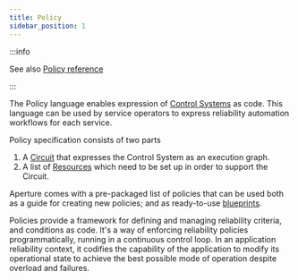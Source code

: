 ```yaml
---
title: Policy
sidebar_position: 1
---
```


:::info

See also [Policy reference](/reference/policies/spec.md#v1-policy)

:::

The Policy language enables expression of [Control Systems][control-system] as
code. This language can be used by service operators to express reliability
automation workflows for each service.

Policy specification consists of two parts

1. A [Circuit][circuit] that expresses the Control System as an execution graph.
2. A list of [Resources][resources] which need to be set up in order to support
   the Circuit.

Aperture comes with a pre-packaged list of policies that can be used both as a
guide for creating new policies; and as ready-to-use [blueprints][blueprints].

Policies provide a framework for defining and managing reliability criteria, and
conditions as code. It's a way of enforcing reliability policies
programmatically, running in a continuous control loop. In an application
reliability context, it codifies the capability of the application to modify its
operational state to achieve the best possible mode of operation despite
overload and failures.

[circuit]: /concepts/policy/circuit.md
[resources]: /concepts/policy/resources.md
[blueprints]: /get-started/policies/blueprints/blueprints.md
[control-system]: https://en.wikipedia.org/wiki/Control_system
